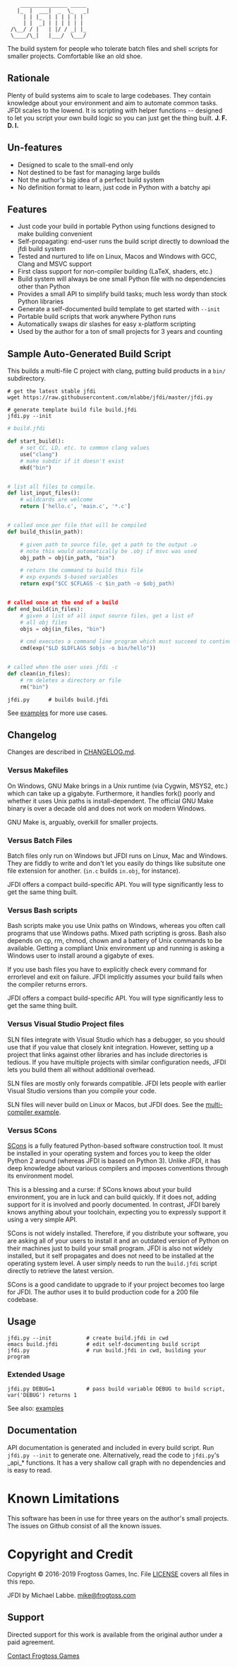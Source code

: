         _______________ _____ 
       |_  |  ___|  _  \_   _|
         | | |_  | | | | | |
         | |  _| | | | | | |
     /\__/ / |   | |/ / _| |_ 
     \____/\_|   |___/  \___/ 


The build system for people who tolerate batch files and shell scripts for smaller projects.  Comfortable like an old shoe.

## Rationale ##

Plenty of build systems aim to scale to large codebases.  They contain knowledge about your environment and aim to automate common tasks.  JFDI scales to the lowend.  It is scripting with helper functions -- designed to let you script your own build logic so you can just get the thing built.  **J. F. D. I.**

## Un-features ##

- Designed to scale to the small-end only
- Not destined to be fast for managing large builds
- Not the author's big idea of a perfect build system
- No definition format to learn, just code in Python with a batchy api

## Features ##

- Just code your build in portable Python using functions designed to make building convenient
- Self-propagating: end-user runs the build script directly to download the jfdi build system
- Tested and nurtured to life on Linux, Macos and Windows with GCC, Clang and MSVC support
- First class support for non-compiler building (LaTeX, shaders, etc.)
- Build system will always be one small Python file with no dependencies other than Python
- Provides a small API to simplify build tasks; much less wordy than stock Python libraries
- Generate a self-documented build template to get started with `--init`
- Portable build scripts that work anywhere Python runs
- Automatically swaps dir slashes for easy x-platform scripting
- Used by the author for a ton of small projects for 3 years and counting

## Sample Auto-Generated Build Script ##

This builds a multi-file C project with clang, putting build products in a `bin/` subdirectory.

    # get the latest stable jfdi
    wget https://raw.githubusercontent.com/mlabbe/jfdi/master/jfdi.py

    # generate template build file build.jfdi
    jfdi.py --init

```Python
# build.jfdi

def start_build():
    # set CC, LD, etc. to common clang values
    use("clang")
    # make subdir if it doesn't exist
    mkd("bin")


# list all files to compile.
def list_input_files():
    # wildcards are welcome
    return ['hello.c', 'main.c', '*.c']


# called once per file that will be compiled
def build_this(in_path):

    # given path to source file, get a path to the output .o
    # note this would automatically be .obj if msvc was used
    obj_path = obj(in_path, "bin")

    # return the command to build this file
    # exp expands $-based variables
    return exp("$CC $CFLAGS -c $in_path -o $obj_path)


# called once at the end of a build
def end_build(in_files):
    # given a list of all input source files, get a list of
    # all obj files
    objs = obj(in_files, "bin")

    # cmd executes a command line program which must succeed to continue
    cmd(exp("$LD $LDFLAGS $objs -o bin/hello"))


# called when the user uses jfdi -c
def clean(in_files):
    # rm deletes a directory or file
    rm("bin")
```

    jfdi.py      # builds build.jfdi

See [examples](examples/) for more use cases.

## Changelog ##

Changes are described in [CHANGELOG.md](CHANGELOG.md).

### Versus Makefiles ###

On Windows, GNU Make brings in a Unix runtime (via Cygwin, MSYS2, etc.) which can take up a gigabyte. Furthermore, it handles fork() poorly and whether it uses Unix paths is install-dependent.  The official GNU Make binary is over a decade old and does not work on modern Windows.

GNU Make is, arguably, overkill for smaller projects.

### Versus Batch Files ###

Batch files only run on Windows but JFDI runs on Linux, Mac and Windows.  They are fiddly to write and don't let you easily do things like subsitute one file extension for another.  (`in.c` builds `in.obj`, for instance).

JFDI offers a compact build-specific API.  You will type significantly less to get the same thing built.

### Versus Bash scripts ###

Bash scripts make you use Unix paths on Windows, whereas you often call programs that use Windows paths.  Mixed path scripting is gross.  Bash also depends on cp, rm, chmod, chown and a battery of Unix commands to be available.  Getting a compliant Unix environment up and running is asking a Windows user to install around a gigabyte of exes.

If you use bash files you have to explicitly check every command for errorlevel and exit on failure.  JFDI implicitly assumes your build fails when the compiler returns errors.

JFDI offers a compact build-specific API.  You will type significantly less to get the same thing built.

### Versus Visual Studio Project files ###

SLN files integrate with Visual Studio which has a debugger, so you should use that if you value that closely knit integration.  However, setting up a project that links against other libraries and has include directories is tedious.  If you have multiple projects with similar configuration needs, JFDI lets you build them all without additional overhead.

SLN files are mostly only forwards compatible.  JFDI lets people with earlier Visual Studio versions than you compile your code.

SLN files will never build on Linux or Macos, but JFDI does.  See the [multi-compiler example](examples/multi_compiler/).

### Versus SCons ###

[SCons](http://scons.org) is a fully featured Python-based software construction tool.  It must be installed in your operating system and forces you to keep the older Python 2 around (whereas JFDI is based on Python 3).  Unlike JFDI, it has deep knowledge about various compilers and imposes conventions through its environment model.

This is a blessing and a curse: if SCons knows about your build environment, you are in luck and can build quickly.  If it does not, adding support for it is involved and poorly documented.  In contrast, JFDI barely knows anything about your toolchain, expecting you to expressly support it using a very simple API.

SCons is not widely installed. Therefore, if you distribute your software, you are asking all of your users to install it and an outdated version of Python on their machines just to build your small program.  JFDI is also not widely installed, but it self propagates and does not need to be installed at the operating system level.  A user simply needs to run the `build.jfdi` script directly to retrieve the latest version.

SCons is a good candidate to upgrade to if your project becomes too large for JFDI.  The author uses it to build production code for a 200 file codebase.

## Usage ##

    jfdi.py --init           # create build.jfdi in cwd
    emacs build.jfdi         # edit self-documenting build script
    jfdi.py                  # run build.jfdi in cwd, building your program

### Extended Usage ###

    jfdi.py DEBUG=1          # pass build variable DEBUG to build script, var('DEBUG') returns 1

See also: [examples](examples/)

## Documentation ##

API documentation is generated and included in every build script.
Run `jfdi.py --init` to generate one.  Alternatively, read the code to `jfdi.py`'s \_api\_* functions.  It has a very shallow call graph with no dependencies and is easy to read.

# Known Limitations #

This software has been in use for three years on the author's small projects.  The issues on Github consist of all the known issues.

# Copyright and Credit #

Copyright &copy; 2016-2019 Frogtoss Games, Inc.  File [LICENSE](LICENSE) covers all files in this repo.

JFDI by Michael Labbe. <mike@frogtoss.com>

## Support ##

Directed support for this work is available from the original author under a paid agreement.

[Contact Frogtoss Games](http://www.frogtoss.com/pages/contact.html)
